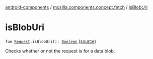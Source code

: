 [android-components](../index.md) / [mozilla.components.concept.fetch](index.md) / [isBlobUri](./is-blob-uri.md)

# isBlobUri

`fun `[`Request`](-request/index.md)`.isBlobUri(): `[`Boolean`](https://kotlinlang.org/api/latest/jvm/stdlib/kotlin/-boolean/index.html) [(source)](https://github.com/mozilla-mobile/android-components/blob/master/components/concept/fetch/src/main/java/mozilla/components/concept/fetch/Request.kt#L161)

Checks whether or not the request is for a data blob.


